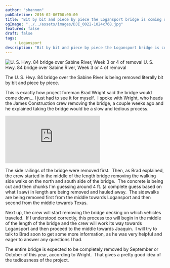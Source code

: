 ```yaml
---
author: "shannon"
pubDatetime: 2016-02-06T00:00:00
title: "Bit by bit and piece by piece the Logansport bridge is coming down"
ogImage: "../../assets/images/DJI_0022-1024x768.jpg"
featured: false
draft: false
tags:
    - Logansport
description: "Bit by bit and piece by piece the Logansport bridge is coming down"
---
```


![U. S. Hwy. 84 bridge over Sabine River, Week 3 or 4 of removal](@assets/images/DJI_0022-1024x768.jpg) U. S. Hwy. 84 bridge over Sabine River, Week 3 or 4 of removal

The U. S. Hwy. 84 bridge over the Sabine River is being removed literally bit by bit and piece by piece.

This is exactly how project foreman Brad Wright said the bridge would come down... I just had to see it for myself.  I spoke with Wright, who heads the James Construction crew removing the bridge, a couple weeks ago and he explained taking the bridge would be a slow and tedious process.

<!--more-->

<iframe class="w-full aspect-video" src="https://www.youtube.com/embed/s2sr_nUPYps" title="YouTube video player" frameborder="0" allow="accelerometer; autoplay; clipboard-write; encrypted-media; gyroscope; picture-in-picture; web-share" allowfullscreen></iframe>


The side railings of the bridge were removed first.  Then, as Brad explained, the crew started in the middle of the length bridge removing the walking side walks on the north and south side of the bridge.  The concrete is being cut and then chunks I'm guessing around 4 ft. (a complete guess based on what I saw) in length are being removed and hauled away.  The sidewalks are being removed first from the middle towards Logansport and then second from the middle towards Texas.

Next up, the crew will start removing the bridge decking on which vehicles traveled.  If I understood correctly, this process too will begin in the middle of the length of the bridge and the crew will work its way towards Logansport and then proceed to the middle towards Joaquin.  I will try to talk to Brad soon to get some more information, as he was very helpful and eager to answer any questions I had.

The entire bridge is expected to be completely removed by September or October of this year, according to Wright.  That gives a pretty good idea of the tediousness of the project.